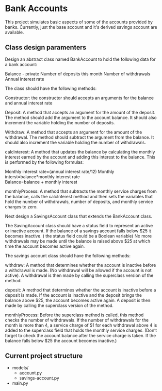 # Bank Accounts

This project simulates basic aspects of some of the accounts provided by banks. Currently, just the base account and it's derived savings account are available.

## Class design paramenters

Design an abstract class named BankAccount to hold the following data for a bank account:

Balance  - private
Number of deposits this month
Number of withdrawals
Annual interest rate

The class should have the following methods:

Constructor: the constructor should accepts an arguments for the balance and annual interest rate

Deposit: A method that accepts an argument for the amount of the deposit. The method should add the argument to the account balance. It should also increment the variable holding the number of deposits.

Withdraw: A method that accepts an argument for the amount of the withdrawal. The method should subtract the argument from the balance. It should also increment the variable holding the number of withdrawals.

calcInterest: A method that updates the balance by calculating the monthly interest earned by the account and adding this interest to the balance. This is performed by the following formulas:

Monthly interest rate=(annual interest rate/12)
Monthly interst=balance*monthly interest rate  
Balance=balance + monthly interest

monthlyProcess: A method that subtracts the monthly service charges from the balance, calls the calcInterest method and then sets the variables that hold the number of withdrawals, number of deposits, and monthly service charges to zero.

Next design a SavingsAccount class that extends the BankAccount class.

The SavingAccount class should have a status field to represent an active or inactive account. If the balance of a savings account falls below $25 it becomes inactive. ( the status field could be a Boolean variable) No more withdrawals may be made until the balance is raised above $25 at which time the account becomes active again.

The savings account class should have the following methods:

withdraw: A method that determines whether the account is inactive before a withdrawal is made. (No withdrawal will be allowed if the account is not active).  A withdrawal is then made by calling the superclass version of the method.

deposit: A method that determines whether the account is inactive before a deposit is made. If the account is inactive and the deposit brings the balance above $25, the account becomes active again. A deposit is then made by calling the superclass version of the method.

monthlyProcess: Before the superclass method is called, this method checks the number of withdrawals. If the number of withdrawals for the month is more than 4, a service charge of $1 for each withdrawal above 4 is added to the superclass field that holds the monthly service charges. (Don’t forget to check the account balance after the service charge is taken. If the balance falls below $25 the account becomes inactive.)  

## Current project structure

- models/
    - account.py
    - savings-account.py
-   main.py